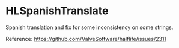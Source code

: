 # HLSpanishTranslate

Spanish translation and fix for some inconsistency on some strings.

Reference: https://github.com/ValveSoftware/halflife/issues/2311
